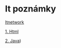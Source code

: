 # It poznámky

[Itnetwork](https://www.itnetwork.cz/)

[1. Html](https://github.com/bedjan/itpoznamky/blob/main/html.md)

[2. Java](https://github.com/bedjan/itpoznamky/blob/main/java.md))

